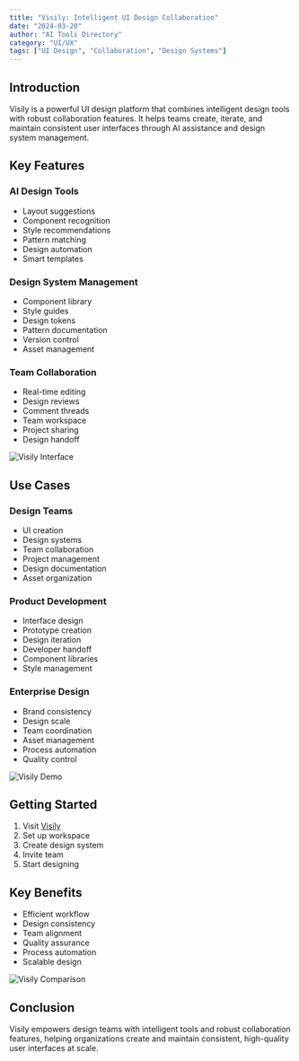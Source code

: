 ```yaml
---
title: "Visily: Intelligent UI Design Collaboration"
date: "2024-03-20"
author: "AI Tools Directory"
category: "UI/UX"
tags: ["UI Design", "Collaboration", "Design Systems"]
---
```


## Introduction

Visily is a powerful UI design platform that combines intelligent design tools with robust collaboration features. It helps teams create, iterate, and maintain consistent user interfaces through AI assistance and design system management.

## Key Features

### AI Design Tools
- Layout suggestions
- Component recognition
- Style recommendations
- Pattern matching
- Design automation
- Smart templates

### Design System Management
- Component library
- Style guides
- Design tokens
- Pattern documentation
- Version control
- Asset management

### Team Collaboration
- Real-time editing
- Design reviews
- Comment threads
- Team workspace
- Project sharing
- Design handoff

![Visily Interface](/imgs/visily/interface.jpg)

## Use Cases

### Design Teams
- UI creation
- Design systems
- Team collaboration
- Project management
- Design documentation
- Asset organization

### Product Development
- Interface design
- Prototype creation
- Design iteration
- Developer handoff
- Component libraries
- Style management

### Enterprise Design
- Brand consistency
- Design scale
- Team coordination
- Asset management
- Process automation
- Quality control

![Visily Demo](/imgs/visily/demo.jpg)

## Getting Started

1. Visit [Visily](https://visily.ai)
2. Set up workspace
3. Create design system
4. Invite team
5. Start designing

## Key Benefits

- Efficient workflow
- Design consistency
- Team alignment
- Quality assurance
- Process automation
- Scalable design

![Visily Comparison](/imgs/visily/comparison.jpg)

## Conclusion

Visily empowers design teams with intelligent tools and robust collaboration features, helping organizations create and maintain consistent, high-quality user interfaces at scale. 